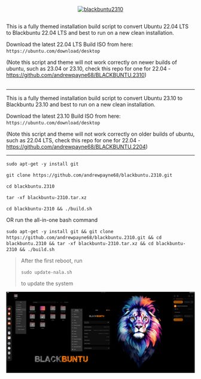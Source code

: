<p align="center"><a href="https://ibb.co/93LxDrW"><img src="https://i.ibb.co/NnP0vyK/blackbuntu2310.png" alt="blackbuntu2310" border="0" width="50%" height="50%"></a></p>

##

This is a fully themed installation build script to convert Ubuntu 22.04 LTS to Blackbuntu 22.04 LTS and best to run on a new clean installation. 

Download the latest 22.04 LTS Build ISO from here: `https://ubuntu.com/download/desktop`

(Note this script and theme will not work correctly on newer builds of ubuntu, such as 23.04 or 23.10, check this repo for one for 22.04 - https://github.com/andrewpayne68/BLACKBUNTU.2310)
##


* * *
This is a fully themed installation build script to convert Ubuntu 23.10 to Blackbuntu 23.10 and best to run on a new clean installation. 

Download the latest 23.10 Build ISO from here: `https://ubuntu.com/download/desktop`

(Note this script and theme will not work correctly on older builds of ubuntu, such as 22.04 LTS, check this repo for one for 22.04 - https://github.com/andrewpayne68/BLACKBUNTU.2204)
* * *

```
sudo apt-get -y install git
```
```
git clone https://github.com/andrewpayne68/blackbuntu.2310.git
```
```
cd blackbuntu.2310
```
```
tar -xf blackbuntu-2310.tar.xz
```
```
cd blackbuntu-2310 && ./build.sh
```

OR run the all-in-one bash command
```
sudo apt-get -y install git && git clone https://github.com/andrewpayne68/blackbuntu.2310.git && cd blackbuntu.2310 && tar -xf blackbuntu-2310.tar.xz && cd blackbuntu-2310 && ./build.sh
```



 > After the first reboot, run 
 > ```
 > sudo update-nala.sh
 > ```
 > to update the system




![image-1](https://github.com/andrewpayne68/BLACKBUNTU.2310/blob/main/Blackbuntu-desktop-2310.png)


